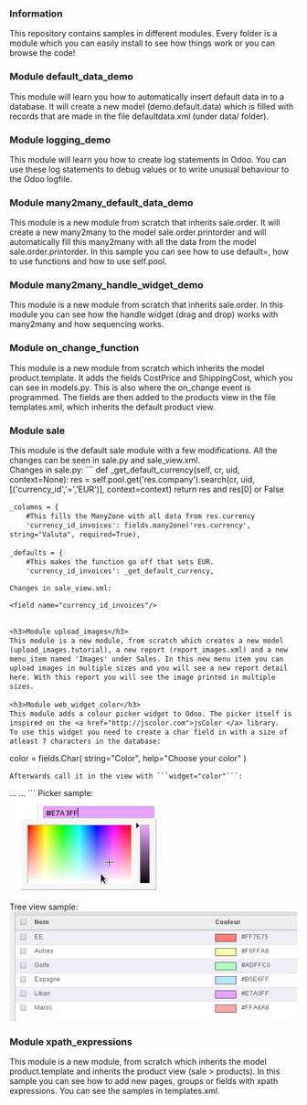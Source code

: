 <h3>Information</h3>
This repository contains samples in different modules.  
Every folder is a module which you can easily install to see how things work or you can browse the code!

<h3>Module default_data_demo</h3>
This module will learn you how to automatically insert default data in to a database. It will create a new model (demo.default.data) which is filled with records that are made in the file defaultdata.xml (under data/ folder).

<h3>Module logging_demo</h3>
This module will learn you how to create log statements in Odoo. You can use these log statements to debug values
or to write unusual behaviour to the Odoo logfile.

<h3>Module many2many_default_data_demo</h3>
This module is a new module from scratch that inherits sale.order. It will create a new many2many to the model sale.order.printorder and will automatically fill this many2many with all the data from the model sale.order.printorder.
In this sample you can see how to use default=, how to use functions and how to use self.pool.

<h3>Module many2many_handle_widget_demo</h3>
This module is a new module from scratch that inherits sale.order. In this module you can see how the handle widget (drag and drop) works
with many2many and how sequencing works.

<h3>Module on_change_function</h3>
This module is a new module from scratch which inherits the model product.template.
It adds the fields CostPrice and ShippingCost, which you can see in models.py. This is also where the on_change event is programmed. The fields are then added to the products view in the file templates.xml, which inherits the default product view.

<h3>Module sale</h3>
This module is the default sale module with a few modifications. All the changes can be seen in sale.py and sale_view.xml.<br />
Changes in sale.py:
```
    def _get_default_currency(self, cr, uid, context=None):
        res = self.pool.get('res.company').search(cr, uid, [('currency_id','=','EUR')], context=context)
        return res and res[0] or False

    _columns = {
        #This fills the Many2one with all data from res.currency
        'currency_id_invoices': fields.many2one('res.currency', string="Valuta", required=True),
      
    _defaults = {
        #This makes the function go off that sets EUR.
        'currency_id_invoices': _get_default_currency,
  ```
Changes in sale_view.xml:
  ```
    <field name="currency_id_invoices"/>
  ```

<h3>Module upload_images</h3>
This module is a new module, from scratch which creates a new model (upload_images.tutorial), a new report (report_images.xml) and a new menu_item named 'Images' under Sales. In this new menu item you can upload images in multiple sizes and you will see a new report detail here. With this report you will see the image printed in multiple sizes.

<h3>Module web_widget_color</h3>
This module adds a colour picker widget to Odoo. The picker itself is inspired on the <a href="http://jscolor.com">jsColor </a> library.
To use this widget you need to create a char field in with a size of atleast 7 characters in the database:
```
color = fields.Char(
    string="Color",
    help="Choose your color"
)
```
Afterwards call it in the view with ```widget="color"```:
```
<field name="arch" type="xml">
    <tree string="View name">
        ...
        <field name="name"/>
        <field name="color" widget="color"/>
        ...
    </tree>
</field>
```
Picker sample:<br/>
<img src="/web_widget_color/images/picker.png"/><br/>
Tree view sample:<br/>
<img src="/web_widget_color/images/list_view.png"/>

<h3>Module xpath_expressions</h3>
This module is a new module, from scratch which inherits the model product.template and inherits the product view (sale > products). In this sample you can see how to add new pages, groups or fields with xpath expressions. You can see the samples in templates.xml.
